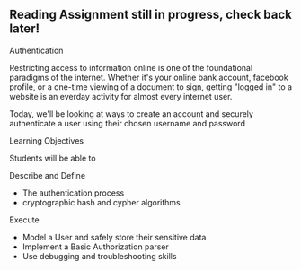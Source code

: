 ## Reading Assignment still in progress, check back later! 

Authentication

Restricting access to information online is one of the foundational paradigms of the internet. Whether it's your online bank account, facebook profile, or a one-time viewing of a document to sign, getting "logged in" to a website is an everday activity for almost every internet user.

Today, we'll be looking at ways to create an account and securely authenticate a user using their chosen username and password

Learning Objectives

Students will be able to

Describe and Define

- The authentication process
- cryptographic hash and cypher algorithms

Execute

- Model a User and safely store their sensitive data
- Implement a Basic Authorization parser
- Use debugging and troubleshooting skills


